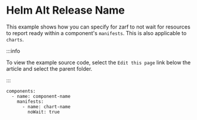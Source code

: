# Helm Alt Release Name

This example shows how you can specify for zarf to not wait for resources to report ready within a component's `manifests`. This is also applicable to `charts`.

:::info

To view the example source code, select the `Edit this page` link below the article and select the parent folder.

:::

```
components:
  - name: component-name
    manifests:
      - name: chart-name
        noWait: true
```
